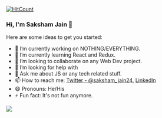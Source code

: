 [![HitCount](http://hits.dwyl.com/Jain-Saksham/Jain-Saksham.svg?style=flat-square)](http://hits.dwyl.com/Jain-Saksham/Jain-Saksham)

### Hi, I'm Saksham Jain 👋

Here are some ideas to get you started:

- 🔭 I’m currently working on NOTHING/EVERYTHING.
- 🌱 I’m currently learning React and Redux.
- 👯 I’m looking to collaborate on any Web Dev project.
- 🤔 I’m looking for help with 
- 💬 Ask me about JS or any tech related stuff.
- 📫 How to reach me: [Twitter - @saksham_jain24](https://twitter.com/saksham_jain24), [LinkedIn](https://www.linkedin.com/in/saksham-jain-282427197/) 
- 😄 Pronouns: He/His
- ⚡ Fun fact: It's not fun anymore.

<img src="https://github-readme-stats.vercel.app/api?username=Jain-Saksham&&show_icons=true&title_color=ffffff&icon_color=bb2acf&text_color=daf7dc&bg_color=151515">
